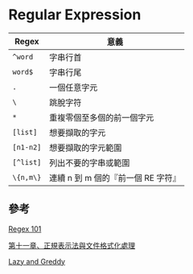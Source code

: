 # Regular Expression

| Regex | 意義 |
| ----- | ----- |
| `^word` | 字串行首 |
| `word$` | 字串行尾 |
| `.`     | 一個任意字元  |
| `\`     | 跳脫字符 |
| `*`     | 重複零個至多個的前一個字元 |
| `[list]`  | 想要擷取的字元 |
| `[n1-n2]` | 想要擷取的字元範圍 |
| `[^list]` | 列出不要的字串或範圍 |
| `\{n,m\}` | 連續 n 到 m 個的『前一個 RE 字符』 |

## 參考

[Regex 101](https://regex101.com/)

[第十一章、正規表示法與文件格式化處理](http://linux.vbird.org/linux_basic/0330regularex.php)

[Lazy and Greddy](https://stackoverflow.com/questions/2301285/what-do-lazy-and-greedy-mean-in-the-context-of-regular-expressions)
